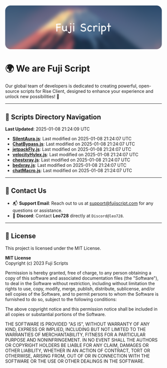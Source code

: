![Banner](.github/b.webp)

# 🌍 **We are Fuji Script**

Our global team of developers is dedicated to creating powerful, open-source scripts for Rise Client, designed to enhance your experience and unlock new possibilities! 🌟

---
<!-- SCRIPTS_NAVIGATION_START -->
## 📂 **Scripts Directory Navigation**

**Last Updated**: 2025-01-08 21:24:09 UTC

- **[SilentAura.js](scripts/SilentAura.js)**: Last modified on 2025-01-08 21:24:07 UTC
- **[ChatBypass.js](scripts/ChatBypass.js)**: Last modified on 2025-01-08 21:24:07 UTC
- **[jetpackFly.js](scripts/jetpackFly.js)**: Last modified on 2025-01-08 21:24:07 UTC
- **[velocityHylex.js](scripts/velocityHylex.js)**: Last modified on 2025-01-08 21:24:07 UTC
- **[chestxray.js](scripts/chestxray.js)**: Last modified on 2025-01-08 21:24:07 UTC
- **[bedxray.js](scripts/bedxray.js)**: Last modified on 2025-01-08 21:24:07 UTC
- **[chatMacro.js](scripts/chatMacro.js)**: Last modified on 2025-01-08 21:24:07 UTC

<!-- SCRIPTS_NAVIGATION_END -->

---

## 💬 **Contact Us**  
- 📬 **Support Email**: Reach out to us at [support@fujiscript.com](mailto:support@fujiscript.com) for any questions or assistance.  
- 💬 **Discord**: Contact **Leo728** directly at `Discord@leo728`.

---

## 📜 **License**

This project is licensed under the MIT License.  

**MIT License**  
Copyright (c) 2023 Fuji Scripts  

Permission is hereby granted, free of charge, to any person obtaining a copy of this software and associated documentation files (the "Software"), to deal in the Software without restriction, including without limitation the rights to use, copy, modify, merge, publish, distribute, sublicense, and/or sell copies of the Software, and to permit persons to whom the Software is furnished to do so, subject to the following conditions:  

The above copyright notice and this permission notice shall be included in all copies or substantial portions of the Software.  

THE SOFTWARE IS PROVIDED "AS IS", WITHOUT WARRANTY OF ANY KIND, EXPRESS OR IMPLIED, INCLUDING BUT NOT LIMITED TO THE WARRANTIES OF MERCHANTABILITY, FITNESS FOR A PARTICULAR PURPOSE AND NONINFRINGEMENT. IN NO EVENT SHALL THE AUTHORS OR COPYRIGHT HOLDERS BE LIABLE FOR ANY CLAIM, DAMAGES OR OTHER LIABILITY, WHETHER IN AN ACTION OF CONTRACT, TORT OR OTHERWISE, ARISING FROM, OUT OF OR IN CONNECTION WITH THE SOFTWARE OR THE USE OR OTHER DEALINGS IN THE SOFTWARE.  
